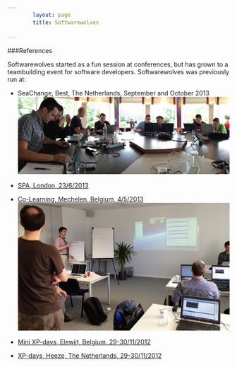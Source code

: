 ```yaml
---
        layout: page
        title: Softwarewolves

---
```



###References

<style typ="text/css">
    #menu_references, #menu_references a, #menu_references a:visited, #menu_references a:hover {
        background: #202021;
        color:white;
        font-weight:normal;
    }
</style>
Softwarewolves started as a fun session at conferences, but has grown to a teambuilding event for software developers.
Softwarewolves was previously run at:

* SeaChange, Best, The Netherlands, September and October 2013
![SeaChange](/photos/seachange201309_pano.jpg)

* [SPA, London, 23/6/2013](http://www.spaconference.org/spa2013/)

* [Co\-Learning, Mechelen, Belgium, 4/5/2013](http://www.co-learning.be/Gameday)
![Co\-Learning](/photos/co-learning.jpg)

* [Mini XP-days, Elewijt, Belgium, 29\-30/11/2012](http://www.xpdays.net/Xpday2013/Mini%20XPDay/About.html)

* [XP-days, Heeze, The Netherlands, 29\-30/11/2012](http://www.xpday.net/Xpday2012/FrontPage.html)
